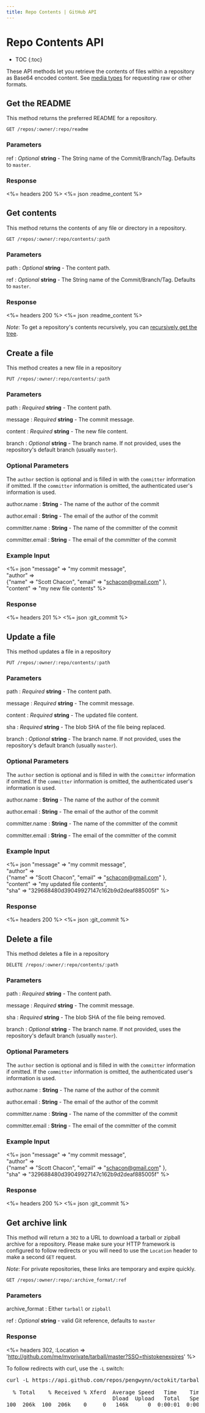 ```yaml
---
title: Repo Contents | GitHub API
---
```


# Repo Contents API

* TOC
{:toc}

These API methods let you retrieve the contents of files within a repository as
Base64 encoded content. See [media types](/v3/media/) for requesting raw or other formats.

## Get the README

This method returns the preferred README for a repository.

    GET /repos/:owner/:repo/readme

### Parameters

ref
: _Optional_ **string** - The String name of the Commit/Branch/Tag.  Defaults to `master`.

### Response

<%= headers 200 %>
<%= json :readme_content %>

## Get contents

This method returns the contents of any file or directory in a repository.

    GET /repos/:owner/:repo/contents/:path

### Parameters

path
: _Optional_ **string** - The content path.

ref
: _Optional_ **string** - The String name of the Commit/Branch/Tag.  Defaults to `master`.

### Response

<%= headers 200 %>
<%= json :readme_content %>

*Note*: To get a repository's contents recursively, you can [recursively get
the tree](/v3/git/trees/).

## Create a file

This method creates a new file in a repository

    PUT /repos/:owner/:repo/contents/:path

### Parameters

path
: _Required_ **string** - The content path.

message
: _Required_ **string** - The commit message.

content
: _Required_ **string** - The new file content.

branch
: _Optional_ **string** - The branch name. If not provided, uses the repository's 
default branch (usually `master`).

### Optional Parameters

The `author` section is optional and is filled in with the `committer`
information if omitted. If the `committer` information is omitted, the authenticated 
user's information is used.

author.name
: **String** - The name of the author of the commit

author.email
: **String** - The email of the author of the commit

committer.name
: **String** - The name of the committer of the commit

committer.email
: **String** - The email of the committer of the commit

### Example Input

<%= json "message" => "my commit message", \
    "author" => \
    {"name" => "Scott Chacon", "email" => "schacon@gmail.com" }, \
    "content" => "my new file contents" %>

### Response

<%= headers 201 %>
<%= json :git_commit %>

## Update a file

This method updates a file in a repository

    PUT /repos/:owner/:repo/contents/:path

### Parameters

path
: _Required_ **string** - The content path.

message
: _Required_ **string** - The commit message.

content
: _Required_ **string** - The updated file content.

sha
: _Required_ **string** - The blob SHA of the file being replaced.

branch
: _Optional_ **string** - The branch name. If not provided, uses the repository's 
default branch (usually `master`).

### Optional Parameters

The `author` section is optional and is filled in with the `committer`
information if omitted. If the `committer` information is omitted, the authenticated 
user's information is used.

author.name
: **String** - The name of the author of the commit

author.email
: **String** - The email of the author of the commit

committer.name
: **String** - The name of the committer of the commit

committer.email
: **String** - The email of the committer of the commit

### Example Input

<%= json "message" => "my commit message", \
    "author" => \
    {"name" => "Scott Chacon", "email" => "schacon@gmail.com" }, \
    "content" => "my updated file contents", \
    "sha" => "329688480d39049927147c162b9d2deaf885005f" %>

### Response

<%= headers 200 %>
<%= json :git_commit %>

## Delete a file

This method deletes a file in a repository

    DELETE /repos/:owner/:repo/contents/:path

### Parameters

path
: _Required_ **string** - The content path.

message
: _Required_ **string** - The commit message.

sha
: _Required_ **string** - The blob SHA of the file being removed.

branch
: _Optional_ **string** - The branch name. If not provided, uses the repository's 
default branch (usually `master`).

### Optional Parameters

The `author` section is optional and is filled in with the `committer`
information if omitted. If the `committer` information is omitted, the authenticated 
user's information is used.

author.name
: **String** - The name of the author of the commit

author.email
: **String** - The email of the author of the commit

committer.name
: **String** - The name of the committer of the commit

committer.email
: **String** - The email of the committer of the commit

### Example Input

<%= json "message" => "my commit message", \
    "author" => \
    {"name" => "Scott Chacon", "email" => "schacon@gmail.com" }, \
    "sha" => "329688480d39049927147c162b9d2deaf885005f" %>

### Response

<%= headers 200 %>
<%= json :git_commit %>

## Get archive link

This method will return a `302` to a URL to download a tarball
or zipball archive for a repository. Please make sure your HTTP framework
is configured to follow redirects or you will need to use the `Location` header
to make a second `GET` request.

*Note*: For private repositories, these links are temporary and expire quickly.

    GET /repos/:owner/:repo/:archive_format/:ref

### Parameters

archive_format
: Either `tarball` or `zipball`

ref
: _Optional_  **string** - valid Git reference, defaults to `master`

### Response

<%= headers 302, :Location => 'http://github.com/me/myprivate/tarball/master?SSO=thistokenexpires' %>

To follow redirects with curl, use the `-L` switch:

<pre class="terminal">
curl -L https://api.github.com/repos/pengwynn/octokit/tarball > octokit.tar.gz

  % Total    % Received % Xferd  Average Speed   Time    Time     Time  Current
                                 Dload  Upload   Total   Spent    Left  Speed
100  206k  100  206k    0     0   146k      0  0:00:01  0:00:01 --:--:--  790k
</pre>
